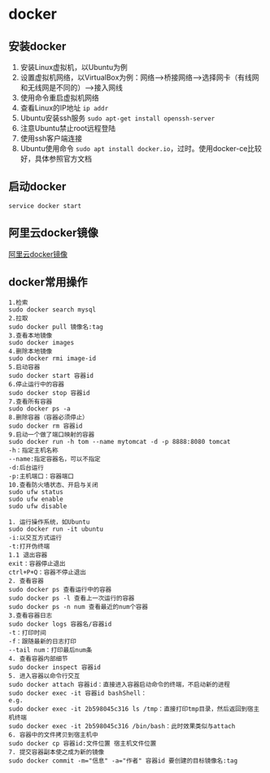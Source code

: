 # docker

## 安装docker

1. 安装Linux虚拟机，以Ubuntu为例
2. 设置虚拟机网络，以VirtualBox为例：网络——>桥接网络——>选择网卡（有线网和无线网是不同的）——>接入网线
3. 使用命令重启虚拟机网络
4. 查看Linux的IP地址     `ip addr`
5. Ubuntu安装ssh服务    `sudo apt-get install openssh-server`
6. 注意Ubuntu禁止root远程登陆
7. 使用ssh客户端连接
8. Ubuntu使用命令   `sudo apt install docker.io`，过时。使用docker-ce比较好，具体参照官方文档

## 启动docker

```shell
service docker start
```

## 阿里云docker镜像

[阿里云docker镜像](https://www.cnblogs.com/anliven/p/6218741.html)

## docker常用操作

```shell
1.检索
sudo docker search mysql
2.拉取
sudo docker pull 镜像名:tag
3.查看本地镜像
sudo docker images
4.删除本地镜像
sudo docker rmi image-id
5.启动容器
sudo docker start 容器id
6.停止运行中的容器
sudo docker stop 容器id
7.查看所有容器
sudo docker ps -a
8.删除容器（容器必须停止）
sudo docker rm 容器id
9.启动一个做了端口映射的容器
sudo docker run -h tom --name mytomcat -d -p 8888:8080 tomcat
-h：指定主机名称
--name:指定容器名，可以不指定
-d:后台运行
-p:主机端口：容器端口
10.查看防火墙状态、开启与关闭
sudo ufw status
sudo ufw enable
sudo ufw disable
```

```shell
1. 运行操作系统，如Ubuntu
sudo docker run -it ubuntu
-i:以交互方式运行
-t:打开伪终端
1.1 退出容器
exit：容器停止退出
ctrl+P+Q：容器不停止退出
2. 查看容器
sudo docker ps 查看运行中的容器
sudo docker ps -l 查看上一次运行的容器
sudo docker ps -n num 查看最近的num个容器
3.查看容器日志
sudo docker logs 容器名/容器id
-t：打印时间
-f：跟随最新的日志打印
--tail num：打印最后num条
4. 查看容器内部细节
sudo docker inspect 容器id
5. 进入容器以命令行交互
sudo docker attach 容器id：直接进入容器启动命令的终端，不启动新的进程
sudo docker exec -it 容器id bashShell：
e.g.
sudo docker exec -it 2b598045c316 ls /tmp：直接打印tmp目录，然后返回到宿主机终端
sudo docker exec -it 2b598045c316 /bin/bash：此时效果类似与attach
6. 容器中的文件拷贝到宿主机中
sudo docker cp 容器id:文件位置 宿主机文件位置
7. 提交容器副本使之成为新的镜像
sudo docker commit -m="信息" -a="作者" 容器id 要创建的目标镜像名:tag
```

